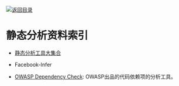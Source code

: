 [![返回目录](https://parg.co/UGo)](https://parg.co/b4z) 
 
 

# 静态分析资料索引

- [静态分析工具大集合](http://www.freebuf.com/sectool/119680.html)


- Facebook-Infer

- [OWASP Dependency Check](https://www.owasp.org/index.php/OWASP_Dependency_Check#tab=Main): OWASP出品的代码依赖项的分析工具。